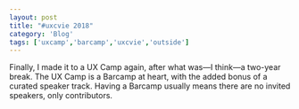 ```yaml
---
layout: post
title: "#uxcvie 2018"
category: 'Blog'
tags: ['uxcamp','barcamp','uxcvie','outside']
---
```


Finally, I made it to a UX Camp again, after what was—I think—a two-year break. The UX Camp is a Barcamp at heart, with the added bonus of a curated speaker track. Having a Barcamp usually means there are no invited speakers, only contributors.
